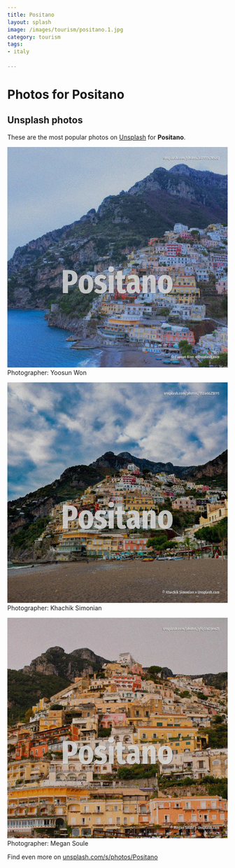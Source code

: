 ```yaml
---
title: Positano
layout: splash
image: /images/tourism/positano.1.jpg
category: tourism
tags:
- italy

---
```

# Photos for Positano
 
## Unsplash photos
These are the most popular photos on [Unsplash](https://unsplash.com) for **Positano**.
 
![Positano](/images/tourism/positano.1.jpg)
Photographer:  Yoosun Won
 
![Positano](/images/tourism/positano.2.jpg)
Photographer:  Khachik Simonian
 
![Positano](/images/tourism/positano.3.jpg)
Photographer:  Megan Soule
 
Find even more on [unsplash.com/s/photos/Positano](https://unsplash.com/s/photos/Positano)
 
